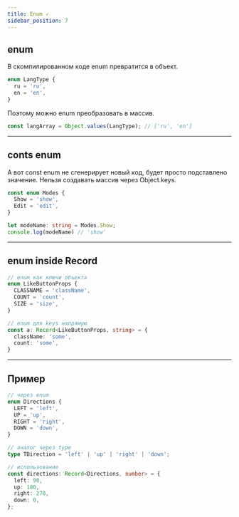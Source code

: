 ```yaml
---
title: Enum ✓
sidebar_position: 7
---
```


## enum

В скомпилированном коде enum превратится в объект.

```ts
enum LangType {
  ru = 'ru',
  en = 'en',
}
```

Поэтому можно enum преобразовать в массив.

```ts
const langArray = Object.values(LangType); // ['ru', 'en']
```

---

## conts enum

А вот const enum не сгенерирует новый код, будет просто подставлено значение. Нельзя создавать массив через Object.keys.

```ts
const enum Modes { 
  Show = 'show', 
  Edit = 'edit',
}

let modeName: string = Modes.Show;
console.log(modeName) // 'show'
```

---

## enum inside Record

```ts
// enum как ключи объекта
enum LikeButtonProps {
  CLASSNAME = 'className',
  COUNT = 'count',
  SIZE = 'size',
}

// enum для keys напрямую
const a: Record<LikeButtonProps, string> = {
  className: 'some',
  count: 'some',
}
```

---

## Пример

```ts
// через enum
enum Directions {
  LEFT = 'left',
  UP = 'up',
  RIGHT = 'right',
  DOWN = 'down',
}

// аналог через type
type TDirection = 'left' | 'up' | 'right' | 'down';

// использование
const directions: Record<Directions, number> = {
  left: 90,
  up: 180,
  right: 270,
  down: 0,
};
```
